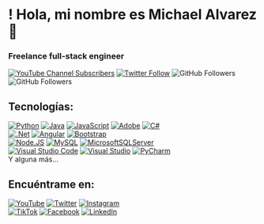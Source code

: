# ! Hola, mi nombre es Michael Alvarez 👋
### Freelance full-stack engineer

[![YouTube Channel Subscribers](https://img.shields.io/youtube/channel/subscribers/UCxPD7bsocoAMq8Dj18kmGyQ?style=social)](https://youtube.com/@noirZong?sub_confirmation=1)
[![Twitter Follow](https://img.shields.io/twitter/follow/RauriYhorel?style=social)](https://twitter.com/RauriDev)
![GitHub Followers](https://img.shields.io/github/followers/NoirRauri?style=social)
![GitHub Followers](https://img.shields.io/github/stars/NoirRauri?style=social)

## Tecnologías:
[![Python](https://img.shields.io/badge/Python-3776AB?style=for-the-badge&logo=python&logoColor=white)]()
[![Java](https://img.shields.io/badge/Java-007396?style=for-the-badge&logo=java&logoColor=white&labelColor=101010)]()
[![JavaScript](https://img.shields.io/badge/JavaScript-F7DF1E?style=for-the-badge&logo=javascript&logoColor=white&labelColor=101010)]()
[![Adobe](https://img.shields.io/badge/adobe-%23FF0000.svg?style=for-the-badge&logo=adobe&logoColor=white)]()
[![C#](https://img.shields.io/badge/C%23-239120?style=for-the-badge&logo=c-sharp&logoColor=white)]()
</br>
[![.Net](https://img.shields.io/badge/.NET-5C2D91?style=for-the-badge&logo=.net&logoColor=white)]()
[![Angular](https://img.shields.io/badge/angular-%23DD0031.svg?style=for-the-badge&logo=angular&logoColor=white)]()
[![Bootstrap](https://img.shields.io/badge/bootstrap-%23563D7C.svg?style=for-the-badge&logo=bootstrap&logoColor=white)]()
</br>
[![Node.JS](https://img.shields.io/badge/Node.JS-339933?style=for-the-badge&logo=node.js&logoColor=white&labelColor=101010)]()
[![MySQL](https://img.shields.io/badge/mysql-%2300f.svg?style=for-the-badge&logo=mysql&logoColor=white)]()
[![MicrosoftSQLServer](https://img.shields.io/badge/Microsoft%20SQL%20Server-CC2927?style=for-the-badge&logo=microsoft%20sql%20server&logoColor=white)]()
</br>
[![Visual Studio Code](https://img.shields.io/badge/Visual%20Studio%20Code-0078d7.svg?style=for-the-badge&logo=visual-studio-code&logoColor=white)]()
[![Visual Studio](https://img.shields.io/badge/Visual%20Studio-5C2D91.svg?style=for-the-badge&logo=visual-studio&logoColor=white)]()
[![PyCharm](https://img.shields.io/badge/pycharm-143?style=for-the-badge&logo=pycharm&logoColor=black&color=black&labelColor=green)]()
</br>
Y alguna más...

## Encuéntrame en:

[![YouTube](https://img.shields.io/badge/YouTube-Noir_Rauri-FF0000?style=for-the-badge&logo=youtube&logoColor=white&labelColor=101010)](https://youtube.com/@noirZong)
[![Twitter](https://img.shields.io/badge/Twitter-@RauriYhorel-1DA1F2?style=for-the-badge&logo=twitter&logoColor=white&labelColor=101010)](https://twitter.com/RauriYhorel)
[![Instagram](https://img.shields.io/badge/Instagram-@rauriyhorel-E4405F?style=for-the-badge&logo=instagram&logoColor=white&labelColor=101010)](https://instagram.com/rauriyhorel)
</br>
[![TikTok](https://img.shields.io/badge/TikTok-@rauriyhorel-69C9D0?style=for-the-badge&logo=tiktok&logoColor=white&labelColor=101010)](https://tiktok.com/@rauriyhorel)
[![Facebook](https://img.shields.io/badge/Facebook-@michaelsahdev-1877F2?style=for-the-badge&logo=facebook&logoColor=white&labelColor=101010)](https://facebook.com/michaelsahdev)
[![LinkedIn](https://img.shields.io/badge/LinkedIn-Michaelsah-0077B5?style=for-the-badge&logo=linkedin&logoColor=white&labelColor=101010)](https://www.linkedin.com/in/michaelsah)

<!--
**NoirRauri/NoirRauri** is a ✨ _special_ ✨ repository because its `README.md` (this file) appears on your GitHub profile.

Here are some ideas to get you started:

- 🔭 I’m currently working on ...
- 🌱 I’m currently learning ...
- 👯 I’m looking to collaborate on ...
- 🤔 I’m looking for help with ...
- 💬 Ask me about ...
- 📫 How to reach me: ...
- 😄 Pronouns: ...
- ⚡ Fun fact: ...
-->
